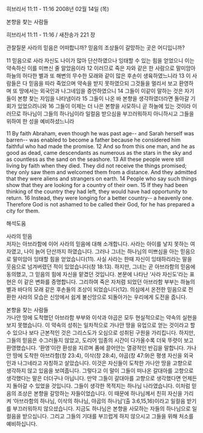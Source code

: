 히브리서 11:11 - 11:16 
2008년 02월 14일 (목)

본향을 찾는 사람들



히브리서 11:11 - 11:16 / 새찬송가 221 장


관찰질문
사라의 믿음은 어떠합니까? 
믿음의 조상들이 갈망하는 곳은 어디입니까? 

11 믿음으로 사라 자신도 나이가 많아 단산하였으나 잉태할 수 있는 힘을 얻었으니 이는 약속하신 이를 미쁘신 줄 알았음이라 12 이러므로 죽은 자와 같은 한 사람으로 말미암아 하늘의 허다한 별과 또 해변의 무수한 모래와 같이 많은 후손이 생육하였느니라 13 이 사람들은 다 믿음을 따라 죽었으며 약속을 받지 못하였으되 그것들을 멀리서 보고 환영하며 또 땅에서는 외국인과 나그네임을 증언하였으니 14 그들이 이같이 말하는 것은 자기들이 본향 찾는 자임을 나타냄이라 15 그들이 나온 바 본향을 생각하였더라면 돌아갈 기회가 있었으려니와 
16 그들이 이제는 더 나은 본향을 사모하니 곧 하늘에 있는 것이라 이러므로 하나님이 그들의 하나님이라 일컬음 받으심을 부끄러워하지 아니하시고 그들을 위하여 한 성을 예비하셨느니라  

11 By faith Abraham, even though he was past age-- and Sarah herself was barren-- was enabled to become a father because he considered him faithful who had made the promise. 12 And so from this one man, and he as good as dead, came descendants as numerous as the stars in the sky and as countless as the sand on the seashore. 13 All these people were still living by faith when they died. They did not receive the things promised; they only saw them and welcomed them from a distance. And they admitted that they were aliens and strangers on earth. 14 People who say such things show that they are looking for a country of their own. 15 If they had been thinking of the country they had left, they would have had opportunity to return. 16 Instead, they were longing for a better country-- a heavenly one. Therefore God is not ashamed to be called their God, for he has prepared a city for them.

해석도움





사라의 믿음  
저자는 아브라함에 이어 사라의 믿음에 대해 소개합니다. 사라는 아이를 낳지 못하는 여자였고, 나이 늙어 단산까지 하였습니다. 그러나 그녀는 하나님의 미쁘심을 아는 믿음으로 말미암아 잉태할 힘을 얻었습니다(11). 사실 사라는 한때 자신이 잉태하리라는 말을 웃음으로 넘겨버렸던 적이 있었습니다(창 18:13). 하지만, 그녀는 곧 아브라함의 믿음에 동의했고, 그 믿음의 힘에 자신을 맡겼던 것입니다. 본문에 나타난 ‘사라 자신도’라는 표현은 이 같은 변화를 증명합니다. 그리하여 죽은 자처럼 되었던 아브라함 부부는 하늘의 별과 바다의 모래 같은 후손들의 조상이 되었습니다(12). 의심에서 온전한 믿음으로 전환한 사라의 모습은 신앙에서 쉽게 불신앙으로 되돌아가는 우리에게 도전을 줍니다.    

본향을 찾는 사람들  
가나안 땅에 도착했던 아브라함 부부와 이삭과 야곱은 모두 현실적으로는 약속의 실현을 보지 못했습니다. 이 약속의 성취는 일차적으로 가나안 땅을 유업으로 얻는 것이라고 할 수 있으나 보다 근본적인 것은 그리스도가 오심으로 성취된 구원을 가리킵니다. 하지만, 그들의 믿음은 수그러들지 않았고, 도리어 임종의 시간이 다가올수록 더욱 뚜렷이 보고 환영했습니다. ‘환영’이란 환성을 지르며 품에 끌어안는 열광적인 반김을 말합니다. 가나안 땅에 도착한 아브라함(창 23:4), 이삭(창 28:4), 야곱(창 47:9)은 평생 자신을 외국인과 나그네라고 자칭하고 살았습니다. 이것은 자신들이 도착한 가나안 땅을 고향으로 생각하지 않고 있음을 보여줍니다. 그렇다고 이 말이 그들이 떠나온 갈대아를 고향으로 생각했다는 말은 더더구나 아닙니다. 만약 그들이 갈대아를 고향으로 생각했다면 언제든지 돌아갈 수 있었을 것입니다. 그들이 생각한 목적지는 하나님 나라였습니다. 이처럼 믿음의 조상은 본향을 갈망하는 자들이었습니다. 이 때문에 하나님께서 친히 자신을 가리켜 ‘아브라함의 하나님, 이삭의 하나님, 야곱의 하나님’(출 3:6,15,16)이라고 일컬음 받기를 부끄러워하지 않으셨습니다. 지금도 하나님은 본향을 사모하는 자들의 하나님으로 일컬음을 받으십니다. 그리고 그들의 기대를 부끄럽게 하지 않으시고 그들을 위해 처소를 예비하십니다.